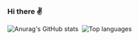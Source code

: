 ### Hi there ✌️


![Anurag's GitHub stats](https://github-readme-stats.vercel.app/api?username=jan-oliver&show_icons=true&border_radius=5&text_color=ffffff&hide_border=True&line_height=24&title_color=ffffff&hide_rank=True&hide=contribs&bg_color=101217&theme=dark)
&nbsp;![Top languages](https://github-readme-stats.vercel.app/api/top-langs/?username=jan-oliver&langs_count=6&exclude_repo=tumai_website,differentially_private_synthetic_data&show_icons=true&hide_border=true&layout=compact&text_color=ffffff&title_color=ffffff&bg_color=101217)
